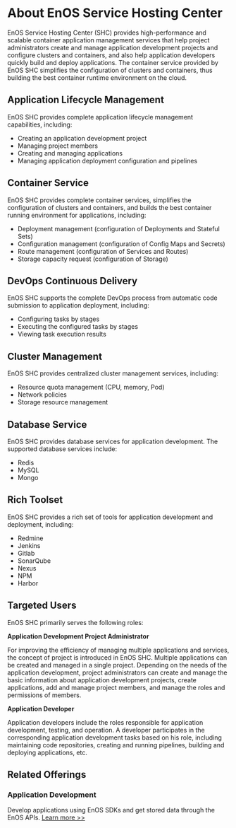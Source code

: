 # About EnOS Service Hosting Center

EnOS Service Hosting Center (SHC) provides high-performance and scalable container application management services that help project administrators create and manage application development projects and configure clusters and containers, and also help application developers quickly build and deploy applications. The container service provided by EnOS SHC simplifies the configuration of clusters and containers, thus building the best container runtime environment on the cloud.

## Application Lifecycle Management

EnOS SHC provides complete application lifecycle management capabilities, including:

- Creating an application development project
- Managing project members
- Creating and managing applications
- Managing application deployment configuration and pipelines

## Container Service

EnOS SHC provides complete container services, simplifies the configuration of clusters and containers, and builds the best container running environment for applications, including:

- Deployment management (configuration of Deployments and Stateful Sets)
- Configuration management (configuration of Config Maps and Secrets)
- Route management (configuration of Services and Routes)
- Storage capacity request (configuration of Storage)

## DevOps Continuous Delivery

EnOS SHC supports the complete DevOps process from automatic code submission to application deployment, including:

- Configuring tasks by stages
- Executing the configured tasks by stages
- Viewing task execution results

## Cluster Management

EnOS SHC provides centralized cluster management services, including:

- Resource quota management (CPU, memory, Pod)
- Network policies
- Storage resource management

## Database Service

EnOS SHC provides database services for application development. The supported database services include:

- Redis
- MySQL
- Mongo

## Rich Toolset

EnOS SHC provides a rich set of tools for application development and deployment, including:

- Redmine
- Jenkins
- Gitlab
- SonarQube
- Nexus
- NPM
- Harbor

## Targeted Users

EnOS SHC primarily serves the following roles:

**Application Development Project Administrator**

For improving the efficiency of managing multiple applications and services, the concept of project is introduced in EnOS SHC. Multiple applications can be created and managed in a single project. Depending on the needs of the application development, project administrators can create and manage the basic information about application development projects, create applications, add and manage project members, and manage the roles and permissions of members.

**Application Developer**

Application developers include the roles responsible for application development, testing, and operation. A developer participates in the corresponding application development tasks based on his role, including maintaining code repositories, creating and running pipelines, building and deploying applications, etc.

## Related Offerings

### Application Development

Develop applications using EnOS SDKs and get stored data through the EnOS APIs. [Learn more >>](/docs/app-development/en/latest/app_dev_overview.html)
